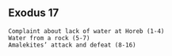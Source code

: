 ## Exodus 17

```
Complaint about lack of water at Horeb (1-4)
Water from a rock (5-7)
Amalekites’ attack and defeat (8-16)
```
